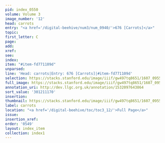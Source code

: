 ```yaml
---
pid: index_0550
volume: Volume 3
image_number: '12'
head: carrots
entry: "<a href='/digital-beehive/num3/num_0940/'>676 [Carrots]</a>"
topic:
first_letter: C
page:
add:
xref:
see:
index:
item: "#item-fd771109d"
unparsed:
line: 'Head: carrots|Entry: 676 [Carrots]|#item-fd771109d'
selection: https://stacks.stanford.edu/image/iiif/gw497tq8651/1607_0955/407,1170,492,109/full/0/default.jpg
full_image: https://stacks.stanford.edu/image/iiif/gw497tq8651/1607_0955/full/full/0/default.jpg
annotation_uri: http://dev.llgc.org.uk/annotation/1532097643864
sort_value: '301211170'
insertion:
thumbnail: https://stacks.stanford.edu/image/iiif/gw497tq8651/1607_0955/407,1170,492,109/150,/0/default.jpg
label: carrots
location: "<a href='/digital-beehive/toc/toc3_12/'>Full Page</a>"
issue:
insertion_xref:
order: '0549'
layout: index_item
collection: index1
---
```

